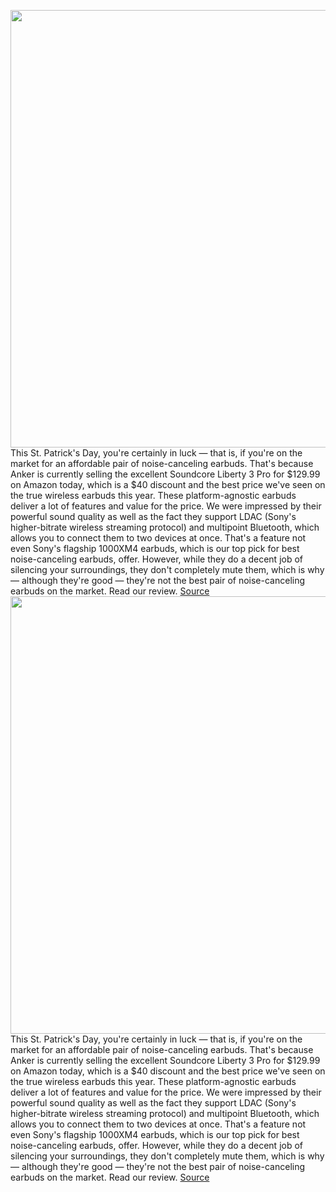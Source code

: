 <img src='https://cdn.vox-cdn.com/thumbor/UAdhcA0b20BB-_5JptX-TMRimpw=/0x0:2040x1360/1200x800/filters:focal(857x517:1183x843)/cdn.vox-cdn.com/uploads/chorus_image/image/70636298/DSCF7271.0.jpg' width='700px' /><br/>
This St. Patrick's Day, you're certainly in luck — that is, if you're on the market for an affordable pair of noise-canceling earbuds. That's because Anker is currently selling the excellent Soundcore Liberty 3 Pro for $129.99 on Amazon today, which is a $40 discount and the best price we've seen on the true wireless earbuds this year. These platform-agnostic earbuds deliver a lot of features and value for the price. We were impressed by their powerful sound quality as well as the fact they support LDAC (Sony's higher-bitrate wireless streaming protocol) and multipoint Bluetooth, which allows you to connect them to two devices at once. That's a feature not even Sony's flagship 1000XM4 earbuds, which is our top pick for best noise-canceling earbuds, offer. However, while they do a decent job of silencing your surroundings, they don't completely mute them, which is why — although they're good — they're not the best pair of noise-canceling earbuds on the market. Read our review.
<a href='https://www.theverge.com/good-deals/2022/3/17/22980902/anker-soundcore-liberty-3-pro-earbuds-level-lock-dji-mavic-air-2-drone-xbox-series-s-deal-sale'> Source <a/><img src='https://cdn.vox-cdn.com/thumbor/UAdhcA0b20BB-_5JptX-TMRimpw=/0x0:2040x1360/1200x800/filters:focal(857x517:1183x843)/cdn.vox-cdn.com/uploads/chorus_image/image/70636298/DSCF7271.0.jpg' width='700px' /><br/>
This St. Patrick's Day, you're certainly in luck — that is, if you're on the market for an affordable pair of noise-canceling earbuds. That's because Anker is currently selling the excellent Soundcore Liberty 3 Pro for $129.99 on Amazon today, which is a $40 discount and the best price we've seen on the true wireless earbuds this year. These platform-agnostic earbuds deliver a lot of features and value for the price. We were impressed by their powerful sound quality as well as the fact they support LDAC (Sony's higher-bitrate wireless streaming protocol) and multipoint Bluetooth, which allows you to connect them to two devices at once. That's a feature not even Sony's flagship 1000XM4 earbuds, which is our top pick for best noise-canceling earbuds, offer. However, while they do a decent job of silencing your surroundings, they don't completely mute them, which is why — although they're good — they're not the best pair of noise-canceling earbuds on the market. Read our review.
<a href='https://www.theverge.com/good-deals/2022/3/17/22980902/anker-soundcore-liberty-3-pro-earbuds-level-lock-dji-mavic-air-2-drone-xbox-series-s-deal-sale'> Source <a/>